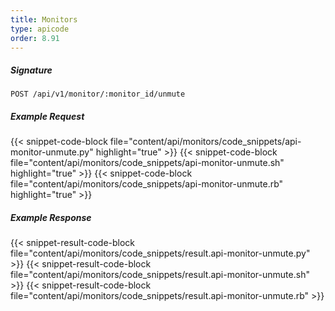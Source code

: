 ```yaml
---
title: Monitors
type: apicode
order: 8.91
---
```


##### Signature
`POST /api/v1/monitor/:monitor_id/unmute`
##### Example Request
{{< snippet-code-block file="content/api/monitors/code_snippets/api-monitor-unmute.py" highlight="true" >}}
{{< snippet-code-block file="content/api/monitors/code_snippets/api-monitor-unmute.sh" highlight="true" >}}
{{< snippet-code-block file="content/api/monitors/code_snippets/api-monitor-unmute.rb" highlight="true" >}}
##### Example Response
{{< snippet-result-code-block file="content/api/monitors/code_snippets/result.api-monitor-unmute.py" >}}
{{< snippet-result-code-block file="content/api/monitors/code_snippets/result.api-monitor-unmute.sh" >}}
{{< snippet-result-code-block file="content/api/monitors/code_snippets/result.api-monitor-unmute.rb" >}}